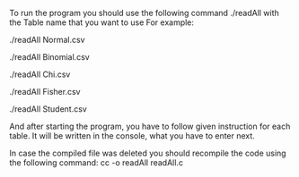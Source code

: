 To run the program you should use the following command ./readAll with the Table name that you want to use
For example:

./readAll Normal.csv

./readAll Binomial.csv

./readAll Chi.csv

./readAll Fisher.csv

./readAll Student.csv

And after starting the program, you have to follow given instruction for each table. It will be written in the console, what you have to enter next.



In case the compiled file was deleted you should recompile the code using the following command:
cc -o readAll readAll.c
